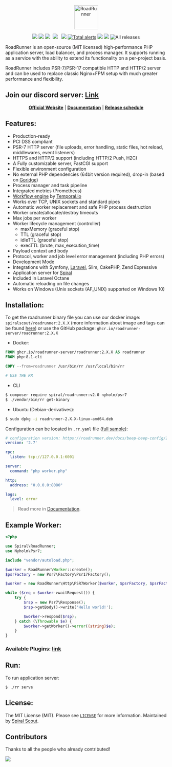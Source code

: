 <p align="center">
 <img src="https://user-images.githubusercontent.com/796136/50286124-6f7f3780-046f-11e9-9f45-e8fedd4f786d.png" height="75px" alt="RoadRunner">
</p>
<p align="center">
 <a href="https://packagist.org/packages/spiral/roadrunner"><img src="https://poser.pugx.org/spiral/roadrunner/version"></a>
	<a href="https://pkg.go.dev/github.com/roadrunner-server/roadrunner/v2?tab=doc"><img src="https://godoc.org/github.com/roadrunner-server/roadrunner/v2?status.svg"></a>
    <a href="https://codecov.io/gh/roadrunner-server/roadrunner/"><img src="https://codecov.io/gh/roadrunner-server/roadrunner/branch/master/graph/badge.svg"></a>
	<a href="https://github.com/roadrunner-server/roadrunner/actions"><img src="https://github.com/roadrunner-server/roadrunner/workflows/rr_cli_tests/badge.svg" alt=""></a>
    <a href="https://codecov.io/gh/roadrunner-server/rr-e2e-tests/"><img src="https://codecov.io/gh/roadrunner-server/rr-e2e-tests/branch/master/graph/badge.svg"></a>
    <a href="https://github.com/roadrunner-server/rr-e2e-tests/actions"><img src="https://github.com/roadrunner-server/rr-e2e-tests/workflows/linux_stable/badge.svg" alt=""></a>
	<a href="https://github.com/roadrunner-server/rr-e2e-tests/actions"><img src="https://github.com/roadrunner-server/rr-e2e-tests/workflows/Linters/badge.svg" alt=""></a>
	<a href="https://goreportcard.com/report/github.com/roadrunner-server/roadrunner"><img src="https://goreportcard.com/badge/github.com/roadrunner-server/roadrunner"></a>
	<a href="https://lgtm.com/projects/g/roadrunner-server/roadrunner/alerts/"><img alt="Total alerts" src="https://img.shields.io/lgtm/alerts/g/roadrunner-server/roadrunner.svg?logo=lgtm&logoWidth=18"/></a>
	<a href="https://discord.gg/TFeEmCs"><img src="https://img.shields.io/badge/discord-chat-magenta.svg"></a>
	<a href="https://packagist.org/packages/spiral/roadrunner"><img src="https://img.shields.io/packagist/dd/spiral/roadrunner?style=flat-square"></a>
    <img alt="All releases" src="https://img.shields.io/github/downloads/roadrunner-server/roadrunner/total">
</p>

RoadRunner is an open-source (MIT licensed) high-performance PHP application server, load balancer, and process manager.
It supports running as a service with the ability to extend its functionality on a per-project basis.

RoadRunner includes PSR-7/PSR-17 compatible HTTP and HTTP/2 server and can be used to replace classic Nginx+FPM setup
with much greater performance and flexibility.

## Join our discord server: [Link](https://discord.gg/TFeEmCs)

<p align="center">
	<a href="https://roadrunner.dev/"><b>Official Website</b></a> |
	<a href="https://roadrunner.dev/docs"><b>Documentation</b></a> |
    <a href="https://github.com/orgs/roadrunner-server/projects/1"><b>Release schedule</b></a>
</p>

Features:
--------
- Production-ready
- PCI DSS compliant
- PSR-7 HTTP server (file uploads, error handling, static files, hot reload, middlewares, event listeners)
- HTTPS and HTTP/2 support (including HTTP/2 Push, H2C)
- A Fully customizable server, FastCGI support
- Flexible environment configuration
- No external PHP dependencies (64bit version required), drop-in (based on [Goridge](https://github.com/roadrunner-server/goridge))
- Process manager and task pipeline
- Integrated metrics (Prometheus)
- [Workflow engine](https://github.com/temporalio/sdk-php) by [Temporal.io](https://temporal.io)
- Works over TCP, UNIX sockets and standard pipes
- Automatic worker replacement and safe PHP process destruction
- Worker create/allocate/destroy timeouts
- Max jobs per worker
- Worker lifecycle management (controller)
    - maxMemory (graceful stop)
    - TTL (graceful stop)
    - idleTTL (graceful stop)
    - execTTL (brute, max_execution_time)
- Payload context and body
- Protocol, worker and job level error management (including PHP errors)
- Development Mode
- Integrations with Symfony, [Laravel](https://github.com/spiral/roadrunner-laravel), Slim, CakePHP, Zend Expressive
- Application server for [Spiral](https://github.com/spiral/framework)
- Included in Laravel Octane
- Automatic reloading on file changes
- Works on Windows (Unix sockets (AF_UNIX) supported on Windows 10)

Installation:
--------

To get the roadrunner binary file you can use our docker image: `spiralscout/roadrunner:2.X.X` (more information about
image and tags can be found [here](https://hub.docker.com/r/spiralscout/roadrunner/)) or use the GitHub package: `ghcr.io/roadrunner-server/roadrunner:2.X.X`


- Docker:

```dockerfile
FROM ghcr.io/roadrunner-server/roadrunner:2.X.X AS roadrunner
FROM php:8.1-cli

COPY --from=roadrunner /usr/bin/rr /usr/local/bin/rr

# USE THE RR
```

- CLI

```bash
$ composer require spiral/roadrunner:v2.0 nyholm/psr7
$ ./vendor/bin/rr get-binary
```

- Ubuntu (Debian-derivatives):
```bash
$ sudo dpkg -i roadrunner-2.X.X-linux-amd64.deb
```


Configuration can be located in `.rr.yaml`
file ([full sample](https://github.com/roadrunner-server/roadrunner/blob/master/.rr.yaml)):

```yaml
# configuration version: https://roadrunner.dev/docs/beep-beep-config/2.x/en
version: '2.7'

rpc:
  listen: tcp://127.0.0.1:6001

server:
  command: "php worker.php"

http:
  address: "0.0.0.0:8080"

logs:
  level: error
```

> Read more in [Documentation](https://roadrunner.dev/docs).

Example Worker:
--------

```php
<?php

use Spiral\RoadRunner;
use Nyholm\Psr7;

include "vendor/autoload.php";

$worker = RoadRunner\Worker::create();
$psrFactory = new Psr7\Factory\Psr17Factory();

$worker = new RoadRunner\Http\PSR7Worker($worker, $psrFactory, $psrFactory, $psrFactory);

while ($req = $worker->waitRequest()) {
    try {
        $rsp = new Psr7\Response();
        $rsp->getBody()->write('Hello world!');

        $worker->respond($rsp);
    } catch (\Throwable $e) {
        $worker->getWorker()->error((string)$e);
    }
}
```

### Available Plugins: [link](https://roadrunner.dev/docs)

Run:
----
To run application server:

```
$ ./rr serve
```

License:
--------
The MIT License (MIT). Please see [`LICENSE`](./LICENSE) for more information. Maintained
by [Spiral Scout](https://spiralscout.com).

## Contributors

Thanks to all the people who already contributed!

<a href="https://github.com/roadrunner-server/roadrunner/graphs/contributors">
  <img src="https://contributors-img.web.app/image?repo=roadrunner-server/roadrunner" />
</a>
